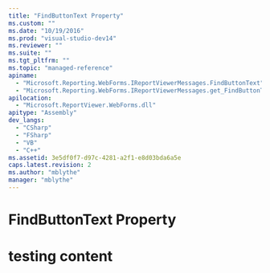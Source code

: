 ```yaml
---
title: "FindButtonText Property"
ms.custom: ""
ms.date: "10/19/2016"
ms.prod: "visual-studio-dev14"
ms.reviewer: ""
ms.suite: ""
ms.tgt_pltfrm: ""
ms.topic: "managed-reference"
apiname: 
  - "Microsoft.Reporting.WebForms.IReportViewerMessages.FindButtonText"
  - "Microsoft.Reporting.WebForms.IReportViewerMessages.get_FindButtonText"
apilocation: 
  - "Microsoft.ReportViewer.WebForms.dll"
apitype: "Assembly"
dev_langs: 
  - "CSharp"
  - "FSharp"
  - "VB"
  - "C++"
ms.assetid: 3e5df0f7-d97c-4281-a2f1-e8d03bda6a5e
caps.latest.revision: 2
ms.author: "mblythe"
manager: "mblythe"
---
```

# FindButtonText Property
# testing content